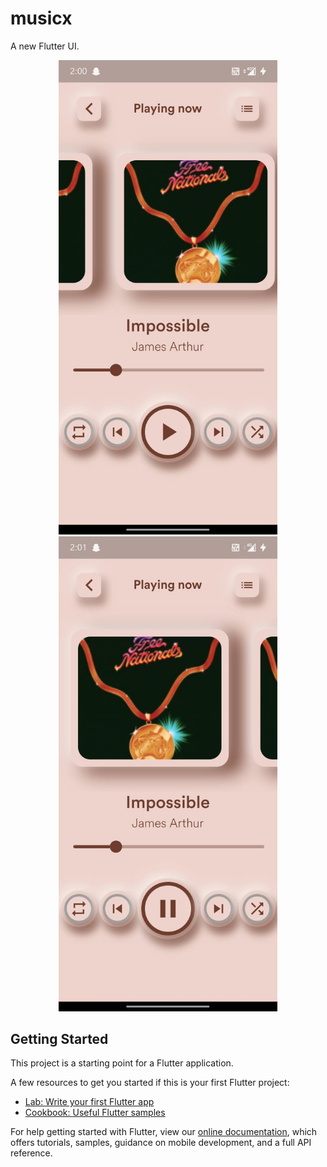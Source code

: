 # musicx

A new Flutter UI.



<p align="center">
  <img src="screenshots/Img1.jpg" width="350" title="hover text">
  <img src="screenshots/img2.jpg" width="350" alt="accessibility text">
</p>


## Getting Started

This project is a starting point for a Flutter application.

A few resources to get you started if this is your first Flutter project:

- [Lab: Write your first Flutter app](https://flutter.dev/docs/get-started/codelab)
- [Cookbook: Useful Flutter samples](https://flutter.dev/docs/cookbook)

For help getting started with Flutter, view our
[online documentation](https://flutter.dev/docs), which offers tutorials,
samples, guidance on mobile development, and a full API reference.
